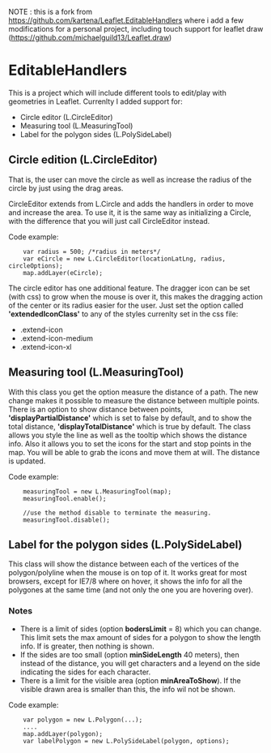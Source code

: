 NOTE : this is a fork from https://github.com/kartena/Leaflet.EditableHandlers where i add a few modifications for a personal project, including touch support for leaflet draw (https://github.com/michaelguild13/Leaflet.draw)

# EditableHandlers #

This is a project which will include different tools to edit/play with geometries in Leaflet.
Currenlty I added support for:

+ Circle editor (L.CircleEditor)
+ Measuring tool (L.MeasuringTool)
+ Label for the polygon sides (L.PolySideLabel)

## Circle edition (L.CircleEditor) ##
That is, the user can move the circle as well as increase the radius of the circle by just using the drag areas.

CircleEditor extends from L.Circle and adds the handlers in order to move and increase the area.
To use it, it is the same way as initializing a Circle, with the difference that you will just call CircleEditor instead.

Code example:

```
    var radius = 500; /*radius in meters*/
    var eCircle = new L.CircleEditor(locationLatLng, radius, circleOptions);
    map.addLayer(eCircle);
```

The circle editor has one additional feature. The dragger icon can be set (with css) to grow when the mouse is over it, this makes the dragging action of the center or its radius easier for the user. Just set the option called __'extendedIconClass'__ to any of the styles currenlty set in the css file:

+ .extend-icon
+ .extend-icon-medium
+ .extend-icon-xl


## Measuring tool (L.MeasuringTool) ##
With this class you get the option measure the distance of a path.
The new change makes it possible to measure the distance between multiple points.
There is an option to show distance between points, __'displayPartialDistance'__ which is set to false by default, and to show the total distance, __'displayTotalDistance'__ which is true by default.
The class allows you style the line as well as the tooltip which shows the distance info.
Also it allows you to set the icons for the start and stop points in the map.
You will be able to grab the icons and move them at will. The distance is updated.

Code example:

```
    measuringTool = new L.MeasuringTool(map);
    measuringTool.enable();
	
    //use the method disable to terminate the measuring.
    measuringTool.disable();
```


## Label for the polygon sides (L.PolySideLabel) ##
This class will show the distance between each of the vertices of the polygon/polyline when the mouse is on top of it.
It works great for most browsers, except for IE7/8 where on hover, it shows the info for all the polygones at the same time (and not only the one you are hovering over).

### Notes ###
* There is a limit of sides (option __bodersLimit__ = 8) which you can change. This limit sets the max amount of sides for a polygon to show the length info. If is greater, then nothing is shown.
* If the sides are too small (option __minSideLength__ 40 meters), then instead of the distance, you will get characters and a leyend on the side indicating the sides for each character.
* There is a limit for the visible area (option __minAreaToShow__). If the visible drawn area is smaller than this, the info wil not be shown.

Code example:

```
    var polygon = new L.Polygon(...);
    ....
    map.addLayer(polygon);
    var labelPolygon = new L.PolySideLabel(polygon, options);
```

